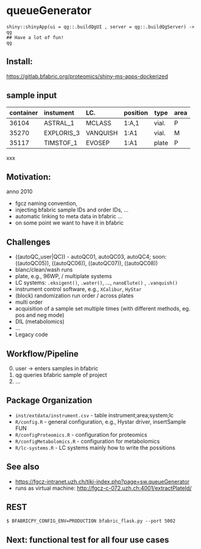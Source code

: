 # queueGenerator

```{r}
shiny::shinyApp(ui = qg::.buildQgUI , server = qg::.buildQgServer) -> qg
## Have a lot of fun!
qg
```
## Install:

https://gitlab.bfabric.org/proteomics/shiny-ms-apps-dockerized

## sample input

container | instument  |LC.      | position | type  | area
:---------|:-----------|:--------|:---------|-------|-- 
36104     | ASTRAL_1   | MCLASS  | 1:A,1    | vial. | P
35270     | EXPLORIS_3 | VANQUISH| 1:A1     | vial. | M
35117     | TIMSTOF_1  | EVOSEP  | 1:A1     | plate | P
xxx

## Motivation:

anno 2010

* fgcz naming convention,
* injecting bfabric sample IDs and order IDs, ...
* automatic linking to meta data in bfabric ...
* on some point we want to have it in bfabric 
    
## Challenges 

* ((autoQC_user|QC)) - autoQC01, autoQC03, autoQC4; soon: ((autoQC05)), ((autoQC06)), ((autoQC07)), ((autoQC08))
* blanc/clean/wash runs
* plate, e.g., 96WP, / multiplate systems
* LC systems: `.eksigent()`, `.water()`, ..., `nanoElute()` ,  `.vanquish()`
* instrument control software, e.g., `XCalibur`, `HyStar`
* (block) randomization run order / across plates
* multi order
* acquisition of a sample set multiple times (with different methods, eg. pos and neg mode)
* DIL (metabolomics)
* ...
* Legacy code

## Workflow/Pipeline

0. user -> enters samples in bfabric
1. qg queries bfabric sample of project
2. ...


## Package Organization

* `inst/extdata/instrument.csv` - table instrument;area;system;lc
* `R/config.R` - general configuration, e.g., Hystar driver, insertSample FUN
* `R/configProteomics.R` - configuration for proteomics
* `R/configMetabolomics.R`  - configuration for metabolomics
* `R/lc-systems.R` - LC systems mainly how to write the possitions

## See also

* https://fgcz-intranet.uzh.ch/tiki-index.php?page=sw.queueGenerator
* runs as virtual machine: http://fgcz-c-072.uzh.ch:4001/extractPlateId/ 

## REST

```
$ BFABRICPY_CONFIG_ENV=PRODUCTION bfabric_flask.py --port 5002
```

## Next: functional test for all four use cases
